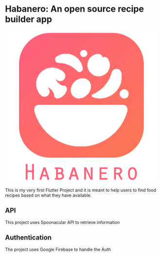 # Habanero: An open source recipe builder app

![Image of Habanero](https://raw.githubusercontent.com/Anstroy/recipe_app_flutter/master/assets/images/habanero.png)

This is my very first Flutter Project
and it is meant to help users to find food recipes
based on what they have available.

## API

This project uses Spoonacular API to retrieve information

## Authentication

The project uses Google Firebase to handle the Auth


